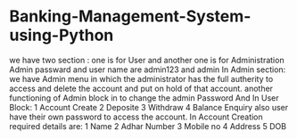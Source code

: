 # Banking-Management-System-using-Python
we have two section :
one is for User and another one is for Administration 
Admin passward and user name are admin123 and admin
In Admin section:
we have Admin menu in which the administrator has the full autherity to access and delete the account and put on hold of that account.
another functioning of Admin block in to change the admin Password
And In User Block:
  1 Account Create
  2 Deposite
  3 Withdraw
  4 Balance Enquiry
  also user have their own password to access the account.
In Account Creation required details are:
  1 Name 
  2 Adhar Number 
  3 Mobile no 
  4 Address
  5 DOB
